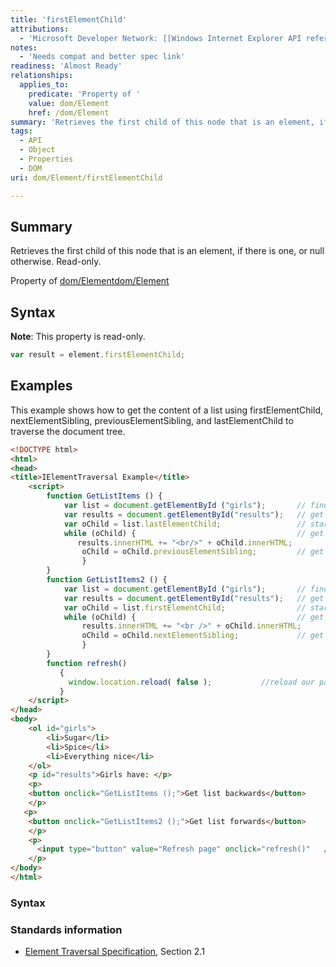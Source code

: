 ```yaml
---
title: 'firstElementChild'
attributions:
  - 'Microsoft Developer Network: [[Windows Internet Explorer API reference](http://msdn.microsoft.com/en-us/library/ie/hh828809%28v=vs.85%29.aspx) Article]'
notes:
  - 'Needs compat and better spec link'
readiness: 'Almost Ready'
relationships:
  applies_to:
    predicate: 'Property of '
    value: dom/Element
    href: /dom/Element
summary: 'Retrieves the first child of this node that is an element, if there is one, or null otherwise.  Read-only.'
tags:
  - API
  - Object
  - Properties
  - DOM
uri: dom/Element/firstElementChild

---
```

## Summary

Retrieves the first child of this node that is an element, if there is one, or null otherwise. Read-only.

Property of [dom/Element](/dom/Element)[dom/Element](/dom/Element)

## Syntax

**Note**: This property is read-only.

``` js
var result = element.firstElementChild;
```

## Examples

This example shows how to get the content of a list using firstElementChild, nextElementSibling, previousElementSibling, and lastElementChild to traverse the document tree.

``` html
<!DOCTYPE html>
<html>
<head>
<title>IElementTraversal Example</title>
    <script>
        function GetListItems () {
            var list = document.getElementById ("girls");       // find our list
            var results = document.getElementById("results");   // get our results line element
            var oChild = list.lastElementChild;                 // start with the last item in list
            while (oChild) {                                    // get and display each item in list
               results.innerHTML += "<br/>" + oChild.innerHTML;
                oChild = oChild.previousElementSibling;         // get previous element in list
                }
        }
        function GetListItems2 () {
            var list = document.getElementById ("girls");       // find our list
            var results = document.getElementById("results");   // get our results line element
            var oChild = list.firstElementChild;                // start with the first item in list
            while (oChild) {                                    // get and display each item in list
                results.innerHTML += "<br />" + oChild.innerHTML;
                oChild = oChild.nextElementSibling;             // get next element in list
                }
        }
        function refresh()
           {
             window.location.reload( false );           //reload our page
           }
    </script>
</head>
<body>
    <ol id="girls">
        <li>Sugar</li>
        <li>Spice</li>
        <li>Everything nice</li>
    </ol>
    <p id="results">Girls have: </p>
    <p>
    <button onclick="GetListItems ();">Get list backwards</button>
    </p>
   <p>
    <button onclick="GetListItems2 ();">Get list forwards</button>
    </p>
    <p>
      <input type="button" value="Refresh page" onclick="refresh()"   />
    </p>
</body>
</html>
```

### Syntax

### Standards information

-   [Element Traversal Specification](http://go.microsoft.com/fwlink/p/?linkid=182722), Section 2.1
